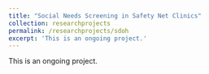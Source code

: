 ```yaml
---
title: "Social Needs Screening in Safety Net Clinics"
collection: researchprojects
permalink: /researchprojects/sdoh
excerpt: 'This is an ongoing project.'
---
```

This is an ongoing project.

